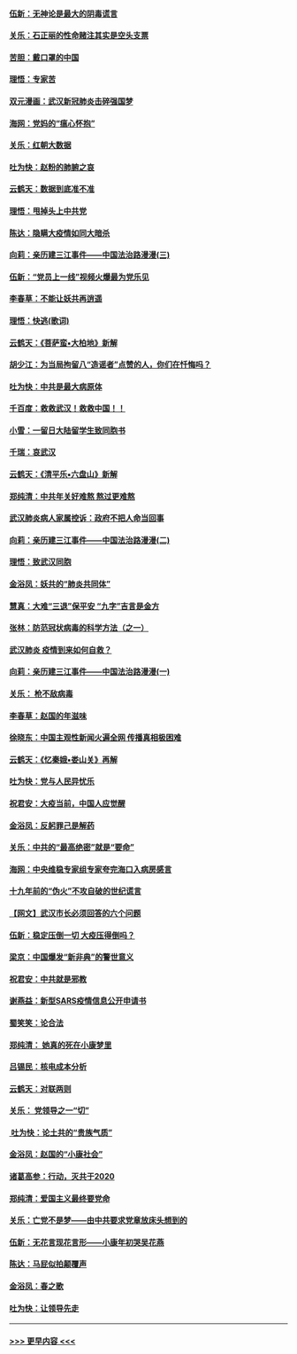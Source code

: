 #### [伍新：无神论是最大的阴毒谎言](../pages/nsc993/n11846129.md?t=02060944) 
#### [关乐：石正丽的性命赌注其实是空头支票](../pages/nsc993/n11846109.md?t=02060944) 
#### [苦胆：戴口罩的中国](../pages/nsc993/n11845576.md?t=02060944) 
#### [理悟：专家苦](../pages/nsc993/n11845564.md?t=02060944) 
#### [双元漫画：武汉新冠肺炎击碎强国梦](../pages/nsc993/n11843320.md?t=02060944) 
#### [海网：党妈的“瘟心怀抱”](../pages/nsc993/n11840740.md?t=02060944) 
#### [关乐：红朝大数据](../pages/nsc993/n11840675.md?t=02060944) 
#### [吐为快：赵粉的肺腑之哀](../pages/nsc993/n11840618.md?t=02060944) 
#### [云鹤天：数据到底准不准](../pages/nsc993/n11840325.md?t=02060944) 
#### [理悟：甩掉头上中共党](../pages/nsc993/n11838826.md?t=02060944) 
#### [陈达：隐瞒大疫情如同大暗杀](../pages/nsc993/n11838771.md?t=02060944) 
#### [向莉：亲历建三江事件——中国法治路漫漫(三)](../pages/nsc993/n11831825.md?t=02060944) 
#### [伍新：“党员上一线”视频火爆最为党乐见](../pages/nsc993/n11838200.md?t=02060944) 
#### [李春草：不能让妖共再逍遥](../pages/nsc993/n11838102.md?t=02060944) 
#### [理悟：快逃(歌词)](../pages/nsc993/n11838083.md?t=02060944) 
#### [云鹤天：《菩萨蛮▪大柏地》新解](../pages/nsc993/n11838059.md?t=02060944) 
#### [胡少江：为当局拘留八“造谣者”点赞的人，你们在忏悔吗？](../pages/nsc993/n11836801.md?t=02060944) 
#### [吐为快：中共是最大病原体](../pages/nsc993/n11836748.md?t=02060944) 
#### [千百度：救救武汉！救救中国！！](../pages/nsc993/n11836145.md?t=02060944) 
#### [小雪：一留日大陆留学生致同胞书](../pages/nsc993/n11834624.md?t=02060944) 
#### [千瑞：哀武汉](../pages/nsc993/n11833647.md?t=02060944) 
#### [云鹤天：《清平乐▪六盘山》新解](../pages/nsc993/n11833611.md?t=02060944) 
#### [郑纯清：中共年关好难熬 熬过更难熬](../pages/nsc993/n11833489.md?t=02060944) 
#### [武汉肺炎病人家属控诉：政府不把人命当回事](../pages/nsc993/n11833205.md?t=02060944) 
#### [向莉：亲历建三江事件——中国法治路漫漫(二)](../pages/nsc993/n11829102.md?t=02060944) 
#### [理悟：致武汉同胞](../pages/nsc993/n11831522.md?t=02060944) 
#### [金浴凤：妖共的“肺炎共同体”](../pages/nsc993/n11829448.md?t=02060944) 
#### [慧真：大难“三退”保平安 “九字”吉言是金方](../pages/nsc993/n11829501.md?t=02060944) 
#### [张林：防范冠状病毒的科学方法（之一）](../pages/nsc993/n11828618.md?t=02060944) 
#### [武汉肺炎 疫情到来如何自救？](../pages/nsc993/n11827632.md?t=02060944) 
#### [向莉：亲历建三江事件——中国法治路漫漫(一)](../pages/nsc993/n11827190.md?t=02060944) 
#### [关乐： 枪不敌病毒](../pages/nsc993/n11826746.md?t=02060944) 
#### [李春草：赵国的年滋味](../pages/nsc993/n11826321.md?t=02060944) 
#### [徐晓东：中国主观性新闻火遍全网 传播真相极困难](../pages/nsc993/n11826508.md?t=02060944) 
#### [云鹤天：《忆秦娥▪娄山关》再解](../pages/nsc993/n11824682.md?t=02060944) 
#### [吐为快：党与人民异忧乐](../pages/nsc993/n11824660.md?t=02060944) 
#### [祝君安：大疫当前，中国人应觉醒](../pages/nsc993/n11821946.md?t=02060944) 
#### [金浴凤：反躬罪己是解药](../pages/nsc993/n11820280.md?t=02060944) 
#### [关乐：中共的“最高绝密”就是“要命”](../pages/nsc993/n11816946.md?t=02060944) 
#### [海网：中央维稳专家组专家夸完海口入病房感言](../pages/nsc993/n11815138.md?t=02060944) 
#### [十九年前的“伪火”不攻自破的世纪谎言](../pages/nsc993/n11813238.md?t=02060944) 
#### [【网文】武汉市长必须回答的六个问题](../pages/nsc993/n11813848.md?t=02060944) 
#### [伍新：稳定压倒一切 大疫压得倒吗？](../pages/nsc993/n11812634.md?t=02060944) 
#### [梁京：中国爆发“新非典”的警世意义](../pages/nsc993/n11812554.md?t=02060944) 
#### [祝君安：中共就是邪教](../pages/nsc993/n11812431.md?t=02060944) 
#### [谢燕益：新型SARS疫情信息公开申请书](../pages/nsc993/n11808840.md?t=02060944) 
#### [蜀笑笑：论合法](../pages/nsc993/n11808064.md?t=02060944) 
#### [郑纯清： 她真的死在小康梦里](../pages/nsc993/n11806623.md?t=02060944) 
#### [吕锡民：核电成本分析](../pages/nsc993/n11806284.md?t=02060944) 
#### [云鹤天：对联两则](../pages/nsc993/n11805957.md?t=02060944) 
#### [关乐： 党领导之一“切”](../pages/nsc993/n11804505.md?t=02060944) 
#### [ 吐为快：论土共的“贵族气质”](../pages/nsc993/n11804490.md?t=02060944) 
#### [金浴凤：赵国的“小康社会”](../pages/nsc993/n11804452.md?t=02060944) 
#### [诸葛高参：行动，灭共于2020](../pages/nsc993/n11804120.md?t=02060944) 
#### [郑纯清：爱国主义最终要党命](../pages/nsc993/n11802197.md?t=02060944) 
#### [关乐：亡党不是梦——由中共要求党章放床头想到的](../pages/nsc993/n11802156.md?t=02060944) 
#### [伍新：无花言现花言形——小康年初哭吴花燕](../pages/nsc993/n11800044.md?t=02060944) 
#### [陈达：马屁似拍颠覆声](../pages/nsc993/n11800010.md?t=02060944) 
#### [金浴凤：春之歌](../pages/nsc993/n11797687.md?t=02060944) 
#### [吐为快：让领导先走](../pages/nsc993/n11797512.md?t=02060944) 

----
#### [ >>> 更早内容 <<< ](../indexes/nsc993-earlier.md)

